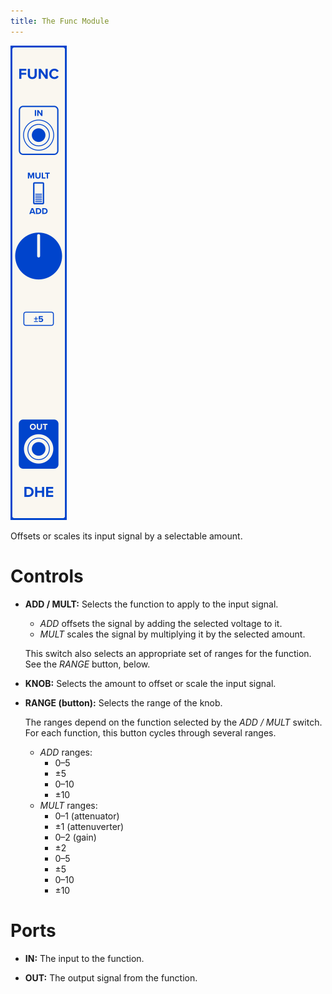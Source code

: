 ```yaml
---
title: The Func Module
---
```

<img class="faceplate" src="func.svg" alt="The Func Faceplate" />

Offsets or scales its input signal by a selectable amount.

# Controls
- **ADD / MULT:**
    Selects the function to apply to the input signal.

    - _ADD_ offsets the signal by adding the selected voltage to it.
    - _MULT_ scales the signal by multiplying it by the selected amount.

    This switch also selects
    an appropriate set of ranges
    for the function.
    See the _RANGE_ button, below.

- **KNOB:**
    Selects the amount
    to offset or scale
    the input signal.

- **RANGE (button):**
    Selects the range of the knob.

    The ranges depend on the function selected by the _ADD / MULT_ switch.
    For each function,
    this button cycles through several ranges.

    - _ADD_ ranges:
        - 0–5
        - ±5
        - 0–10
        - ±10
    - _MULT_ ranges:
        - 0–1 (attenuator)
        - ±1 (attenuverter)
        - 0–2 (gain)
        - ±2
        - 0–5
        - ±5
        - 0–10
        - ±10

# Ports
- **IN:**
    The input to the function.

- **OUT:**
    The output signal from the function.
